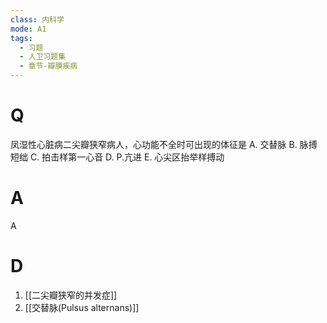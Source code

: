 ```yaml
---
class: 内科学
mode: A1
tags:
  - 习题
  - 人卫习题集
  - 章节-瓣膜疾病
---
```


# Q
凤湿性心脏病二尖瓣狭窄病人，心功能不全时可出现的体征是
A. 交替脉 B. 脉搏短绌
C. 拍击样第一心音 D. P.亢进
E. 心尖区抬举样搏动
# A
A
# D
1. [[二尖瓣狭窄的并发症]]
2. [[交替脉(Pulsus alternans)]]